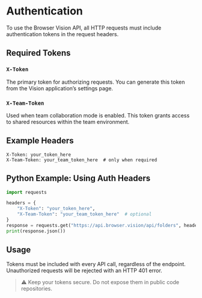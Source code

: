 # Authentication

To use the Browser Vision API, all HTTP requests must include authentication tokens in the request headers.

## Required Tokens

### `X-Token`

The primary token for authorizing requests. You can generate this token from the Vision application’s settings page.

### `X-Team-Token`

Used when team collaboration mode is enabled. This token grants access to shared resources within the team environment.

## Example Headers

```
X-Token: your_token_here
X-Team-Token: your_team_token_here  # only when required
```

## Python Example: Using Auth Headers

```python
import requests

headers = {
    "X-Token": "your_token_here",
    "X-Team-Token": "your_team_token_here"  # optional
}
response = requests.get("https://api.browser.vision/api/folders", headers=headers)
print(response.json())
```

## Usage

Tokens must be included with every API call, regardless of the endpoint. Unauthorized requests will be rejected with an HTTP 401 error.

> ⚠️ Keep your tokens secure. Do not expose them in public code repositories.